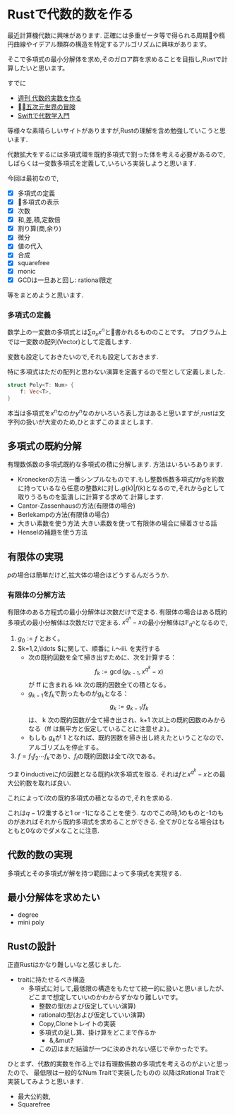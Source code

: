 # Rustで代数的数を作る

最近計算機代数に興味があります.
正確には多重ゼータ等で得られる周期や楕円曲線やイデアル類群の構造を特定するアルゴリズムに興味があります。

そこで多項式の最小分解体を求め,そのガロア群を求めることを目指し,Rustで計算したいと思います。

すでに
- [週刊 代数的実数を作る](https://miz-ar.info/math/algebraic-real/)
- [五次元世界の冒険](http://ikumi.que.jp/blog/archives/252)
- [Swiftで代数学入門 ](https://qiita.com/taketo1024/items/bd356c59dc0559ee9a0b)

等様々な素晴らしいサイトがありますが,Rustの理解を含め勉強していこうと思います.

代数拡大をするには多項式環を既約多項式で割った体を考える必要があるので,
しばらくは一変数多項式を定義して,いろいろ実装しようと思います.

今回は最初なので,

- [x] 多項式の定義
- [x] 多項式の表示
- [x] 次数
- [x] 和,差,積,定数倍
- [x] 割り算(商,余り)
- [x] 微分
- [x] 値の代入
- [x] 合成
- [x] squarefree
- [x] monic
- [x] GCDは一旦あと回し: rational限定

等をまとめようと思います.

### 多項式の定義
数学上の一変数の多項式とは$\sum a_x x^n$と書かれるもののことです。
プログラム上では一変数の配列(Vector)として定義します.

変数も設定しておきたいので,それも設定しておきます.

特に多項式はただの配列と思わない演算を定義するので型として定義しました.

```rust
struct Poly<T: Num> {
    f: Vec<T>,
}
```
本当は多項式を$x^n$なのか$y^n$なのかいろいろ表し方はあると思いますが,rustは文字列の扱いが大変のため,ひとまずこのままとします.



## 多項式の既約分解
有理数係数の多項式既約な多項式の積に分解します.
方法はいろいろあります.

- Kroneckerの方法
  一番シンプルなものです.もし整数係数多項式$f$が$g$を約数に持っているなら任意の整数$k$に対し.$g(k) | f(k)$となるので,それから$g$として取りうるものを虱潰しに計算する求めて.計算します.
- Cantor-Zassenhausの方法(有限体の場合)
- Berlekampの方法(有限体の場合)
- 大きい素数を使う方法
  大きい素数を使って有限体の場合に帰着させる話
- Henselの補題を使う方法

## 有限体の実現
$p$の場合は簡単だけど,拡大体の場合はどうするんだろうか.

### 有限体の分解方法
有限体のある方程式の最小分解体は次数だけで定まる.
有限体の場合はある既約多項式の最小分解体は次数だけで定まる.
$x^{q^n} - x$の最小分解体は$\mathbb{F}_{q^n}$となるので,

1. $g_0:=f$ とおく。
2. $k=1,2,\ldots $に関して、順番に i.〜iii. を実行する
   - 次の既約因数を全て掃き出すために、次を計算する：
   $$f_k:=\gcd(g_{k-1},x^{q^k}-x)$$
   が ff に含まれる kk 次の既約因数全ての積となる。
   - $g_{k-1}$を$f_k$で割ったものが$g_k$となる：
   $$g_k:=g_{k-1}/f_k$$
​	  は、 k 次の既約因数が全て掃き出され、k+1 次以上の既約因数のみからなる（ff は無平方と仮定していることに注意せよ）。
   - もしも $g_k$が 1 となれば、既約因数を掃き出し終えたということなので、アルゴリズムを停止する。
3. $f=f_1f_2\cdots f_k$であり、$f_i$の既約因数は全て$i$次である。

つまりinductiveに$f$の因数となる既約$k$次多項式を取る.
それは$f$と$x^{q^k} - x$との最大公約数を取れば良い.

これによって$i$次の既約多項式の積となるので,それを求める.

これは$q-1/2$乗すると1 or -1になることを使う.
なのでこの時,1のものと-1のものがあればそれから既約多項式を求めることができる.
全てが0となる場合はもともと0なのでダメなことに注意.


## 代数的数の実現
多項式とその多項式が解を持つ範囲によって多項式を実現する.



## 最小分解体を求めたい
- degree
- mini poly


## Rustの設計
正直Rustはかなり難しいなと感じました.
- traitに持たせるべき構造
  - 多項式に対して,最低限の構造をもたせて統一的に扱いと思いましたが、どこまで想定していいのかわからずかなり難しいです。
    - 整数の型(および仮定していい演算)
    - rationalの型(および仮定していい演算)
    - Copy,Cloneトレイトの実装
    - 多項式の足し算、掛け算をどこまで作るか
      - &,&mut?
    - この辺はまだ結論が一つに決めきれない感じで辛かったです。


ひとまず、代数的実数を作る上では有理数係数の多項式を考えるのがよいと思ったので、
最低限は一般的なNum Traitで実装したものの
以降はRational Traitで実装してみようと思います.
- 最大公約数,
- Squarefree